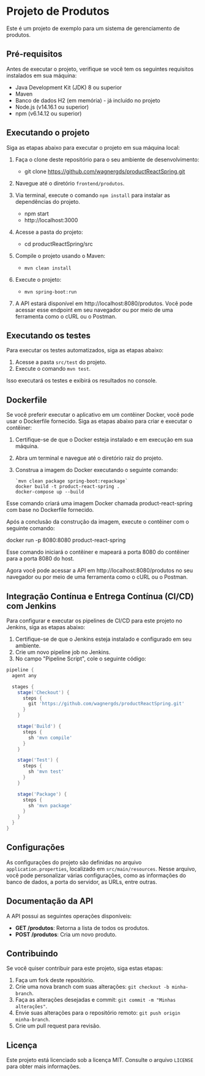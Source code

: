 # Projeto de Produtos

Este é um projeto de exemplo para um sistema de gerenciamento de produtos.

## Pré-requisitos

Antes de executar o projeto, verifique se você tem os seguintes requisitos instalados em sua máquina:

- Java Development Kit (JDK) 8 ou superior
- Maven
- Banco de dados H2 (em memória) - já incluído no projeto
- Node.js (v14.16.1 ou superior)
- npm (v6.14.12 ou superior)

## Executando o projeto

Siga as etapas abaixo para executar o projeto em sua máquina local:

1. Faça o clone deste repositório para o seu ambiente de desenvolvimento:
   - git clone https://github.com/wagnergds/productReactSpring.git
2. Navegue até o diretório `frontend/produtos`.
3. Via terminal, execute o comando `npm install` para instalar as dependências do projeto.
   - npm start
   - http://localhost:3000
4. Acesse a pasta do projeto:
   - cd productReactSpring/src
5. Compile o projeto usando o Maven:
   - `mvn clean install`
6. Execute o projeto:
   - `mvn spring-boot:run`


7. A API estará disponível em http://localhost:8080/produtos. Você pode acessar esse endpoint em seu navegador ou por meio de uma ferramenta como o cURL ou o Postman.

## Executando os testes

Para executar os testes automatizados, siga as etapas abaixo:

1. Acesse a pasta `src/test` do projeto.
2. Execute o comando `mvn test`.

Isso executará os testes e exibirá os resultados no console.

## Dockerfile

Se você preferir executar o aplicativo em um contêiner Docker, você pode usar o Dockerfile fornecido. Siga as etapas abaixo para criar e executar o contêiner:

1. Certifique-se de que o Docker esteja instalado e em execução em sua máquina.
2. Abra um terminal e navegue até o diretório raiz do projeto.
3. Construa a imagem do Docker executando o seguinte comando:
   

   ```shell
   `mvn clean package spring-boot:repackage`
   docker build -t product-react-spring .
   docker-compose up --build

Esse comando criará uma imagem Docker chamada product-react-spring com base no Dockerfile fornecido.

Após a conclusão da construção da imagem, execute o contêiner com o seguinte comando:

   docker run -p 8080:8080 product-react-spring


Esse comando iniciará o contêiner e mapeará a porta 8080 do contêiner para a porta 8080 do host.

Agora você pode acessar a API em http://localhost:8080/produtos no seu navegador ou por meio de uma ferramenta como o cURL ou o Postman.

## Integração Contínua e Entrega Contínua (CI/CD) com Jenkins

Para configurar e executar os pipelines de CI/CD para este projeto no Jenkins, siga as etapas abaixo:

1. Certifique-se de que o Jenkins esteja instalado e configurado em seu ambiente.
2. Crie um novo pipeline job no Jenkins.
3. No campo "Pipeline Script", cole o seguinte código:

```groovy
pipeline {
  agent any

  stages {
    stage('Checkout') {
      steps {
        git 'https://github.com/wagnergds/productReactSpring.git'
      }
    }

    stage('Build') {
      steps {
        sh 'mvn compile'
      }
    }

    stage('Test') {
      steps {
        sh 'mvn test'
      }
    }

    stage('Package') {
      steps {
        sh 'mvn package'
      }
    }
  }
}
```

## Configurações

As configurações do projeto são definidas no arquivo `application.properties`, localizado em `src/main/resources`. Nesse arquivo, você pode personalizar várias configurações, como as informações do banco de dados, a porta do servidor, as URLs, entre outras.

## Documentação da API

A API possui as seguintes operações disponíveis:

- **GET /produtos**: Retorna a lista de todos os produtos.
- **POST /produtos**: Cria um novo produto.

## Contribuindo

Se você quiser contribuir para este projeto, siga estas etapas:

1. Faça um fork deste repositório.
2. Crie uma nova branch com suas alterações: `git checkout -b minha-branch`.
3. Faça as alterações desejadas e commit: `git commit -m "Minhas alterações"`.
4. Envie suas alterações para o repositório remoto: `git push origin minha-branch`.
5. Crie um pull request para revisão.

## Licença

Este projeto está licenciado sob a licença MIT. Consulte o arquivo `LICENSE` para obter mais informações.
